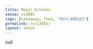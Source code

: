 ```yaml
---
title: Mogul Kitchen
venue: v13885
tags: [takeaway, food, "fhrs:695331"]
permalink: /v/13885/
layout: venue
---
```

null